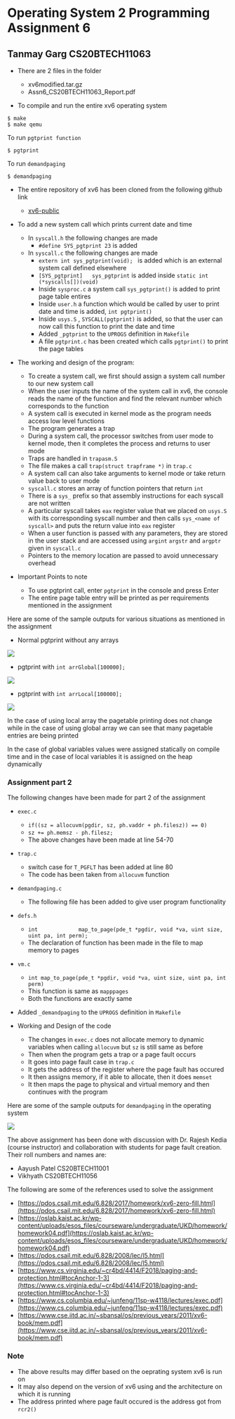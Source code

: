 # Operating System 2 Programming Assignment 6
## Tanmay Garg CS20BTECH11063

- There are 2 files in the folder
    - xv6modified.tar.gz
    - Assn6_CS20BTECH11063_Report.pdf

- To compile and run the entire xv6 operating system

```
$ make
$ make qemu
```

To run ```pgtprint function ```
```
$ pgtprint
```
To run ```demandpaging```
```
$ demandpaging
```
- The entire repository of xv6 has been cloned from the following github link
    - [xv6-public](https://github.com/mit-pdos/xv6-public.git)

- To add a new system call which prints current date and time
    - In ```syscall.h``` the following changes are made
        - ```#define SYS_pgtprint 23``` is added
    - In ```syscall.c``` the following changes are made
        - ```extern int sys_pgtprint(void); ``` is added which is an external system call defined elsewhere
        - ```[SYS_pgtprint]   sys_pgtprint``` is added inside ```static int (*syscalls[])(void)```
        - Inside ```sysproc.c``` a system call ```sys_pgtprint()``` is added to print page table entires
        - Inside ```user.h``` a function which would be called by user to print date and time is added, ```int pgtprint()```
        - Inside ```usys.S``` , ```SYSCALL(pgtprint)``` is added, so that the user can now call this function to print the date and time
        - Added ```_pgtprint``` to the ```UPROGS``` definition in ```Makefile```
        - A file ```pgtprint.c``` has been created which calls ```pgtprint()``` to print the page tables

- The working and design of the program:
    - To create a system call, we first should assign a system call number to our new system call 
    - When the user inputs the name of the system call in xv6, the console reads the name of the function and find the relevant number which corresponds to the function
     - A system call is executed in kernel mode as the program needs access low level functions
    - The program generates a trap
    - During a system call, the processor switches from user mode to kernel mode, then it completes the process and returns to user mode
    - Traps are handled in ```trapasm.S```  
    - The file makes a call ```trap(struct trapframe *)``` in ```trap.c```
    - A system call can also take arguments to kernel mode or take return value back to user mode
    - ```syscall.c``` stores an array of function pointers that return ```int```
    - There is a ```sys_``` prefix so that assembly instructions for each syscall are not written
    - A particular syscall takes ```eax``` register value that we placed on ```usys.S``` with its corresponding syscall number and then calls ```sys_<name of syscall>``` and puts the return value into ```eax``` register
    - When a user function is passed with any parameters, they are stored in the user stack and are accessed using ```argint``` ```argstr``` and ```argptr``` given in ```syscall.c```
    - Pointers to the memory location are passed to avoid unnecessary overhead

- Important Points to note
    - To use pgtprint call, enter ```pgtprint``` in the console and press Enter
    - The entire page table entry will be printed as per requirements mentioned in the assignment

Here are some of the sample outputs for various situations as mentioned in the assignment
- Normal pgtprint without any arrays

<img src="normalpgtprint.jpg">

- pgtprint with ```int arrGlobal[100000];```

<img src="pgtprintglobal.jpg">

- pgtprint with ```int arrLocal[100000];```

<img src="pgtprintlocal.jpg">

In the case of using local array the pagetable printing does not change while in the case of using global array we can see that many pagetable entries are being printed

In the case of global variables values were assigned statically on compile time and in the case of local variables it is assigned on the heap dynamically

### Assignment part 2
The following changes have been made for part 2 of the assignment
- ```exec.c```
    - ```if((sz = allocuvm(pgdir, sz, ph.vaddr + ph.filesz)) == 0) ```
    - ```sz += ph.memsz - ph.filesz;```
    - The above changes have been made at line 54-70
- ```trap.c```
    - switch case for ```T_PGFLT``` has been added at line 80
    - The code has been taken from ```allocuvm``` function
- ```demandpaging.c```
    - The following file has been added to give user program functionality
- ```defs.h```
    - ```int             map_to_page(pde_t *pgdir, void *va, uint size, uint pa, int perm);```
    - The declaration of function has been made in the file to map memory to pages
- ```vm.c```
    - ```int map_to_page(pde_t *pgdir, void *va, uint size, uint pa, int perm)```
    - This function is same as ```mapppages```
    - Both the functions are exactly same
- Added ```_demandpaging``` to the ```UPROGS``` definition in ```Makefile```

- Working and Design of the code
    - The changes in ```exec.c``` does not allocate memory to dynamic variables when calling ```allocuvm``` but ```sz``` is still same as before
    - Then when the program gets a trap or a page fault occurs
    - It goes into page fault case in ```trap.c```
    - It gets the address of the register where the page fault has occured
    - It then assigns memory, if it able to allocate, then it does ```memset```
    - It then maps the page to physical and virtual memory and then continues with the program

Here are some of the sample outputs for ```demandpaging``` in the operating system

<img src="demandpaging.jpg">

The above assignment has been done with discussion with Dr. Rajesh Kedia (course instructor) and collaboration with students for page fault creation. Their roll numbers and names are:
- Aayush Patel CS20BTECH11001
- Vikhyath CS20BTECH11056



The following are some of the references used to solve the assignment
- [https://pdos.csail.mit.edu/6.828/2017/homework/xv6-zero-fill.html](https://pdos.csail.mit.edu/6.828/2017/homework/xv6-zero-fill.html)
- [https://oslab.kaist.ac.kr/wp-content/uploads/esos_files/courseware/undergraduate/UKD/homework/homework04.pdf](https://oslab.kaist.ac.kr/wp-content/uploads/esos_files/courseware/undergraduate/UKD/homework/homework04.pdf)
- [https://pdos.csail.mit.edu/6.828/2008/lec/l5.html](https://pdos.csail.mit.edu/6.828/2008/lec/l5.html)
- [https://www.cs.virginia.edu/~cr4bd/4414/F2018/paging-and-protection.html#tocAnchor-1-3](https://www.cs.virginia.edu/~cr4bd/4414/F2018/paging-and-protection.html#tocAnchor-1-3)
- [https://www.cs.columbia.edu/~junfeng/11sp-w4118/lectures/exec.pdf](https://www.cs.columbia.edu/~junfeng/11sp-w4118/lectures/exec.pdf)
- [https://www.cse.iitd.ac.in/~sbansal/os/previous_years/2011/xv6-book/mem.pdf](https://www.cse.iitd.ac.in/~sbansal/os/previous_years/2011/xv6-book/mem.pdf)

### Note
- The above results may differ based on the oeprating system xv6 is run on
- It may also depend on the version of xv6 using and the architecture on which it is running
- The address printed where page fault occured is the address got from ```rcr2()```
